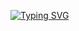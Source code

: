 [![Typing SVG](https://readme-typing-svg.demolab.com/?lines=Go+Touch+Grass)](https://git.io/typing-svg)

